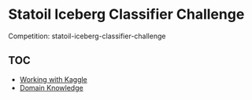 # Statoil Iceberg Classifier Challenge
Competition: statoil-iceberg-classifier-challenge

## TOC
- [Working with Kaggle](https://github.com/floydwch/kaggle-cli)
- [Domain Knowledge](https://earth.esa.int/c/document_library/get_file?folderId=409229&name=DLFE-5566.pdf)
